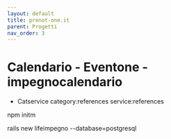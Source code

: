 ```yaml
---
layout: default
title: prenot-one.it
parent: Progetti
nav_order: 3
---
```


# Calendario - Eventone - impegnocalendario




- Catservice category:references service:references


npm initm

rails new lifeimpegno --database=postgresql

